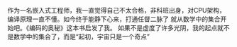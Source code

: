   作为一名嵌入式工程师，我一直觉得自己不太合格，非科班出身，对CPU架构，编译原理一直不懂。如今终于能静下心来，打通任督二脉了
  就从数学中的集合开始吧。《编码的奥秘》这本书启发了我。
  如果不是虚度了许多光阴，我的起点就不是数学中的集合了，而是“起初，宇宙只是一个奇点”
